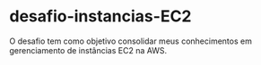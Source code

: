 # desafio-instancias-EC2
O desafio tem como objetivo consolidar meus conhecimentos em gerenciamento de instâncias EC2 na AWS. 
